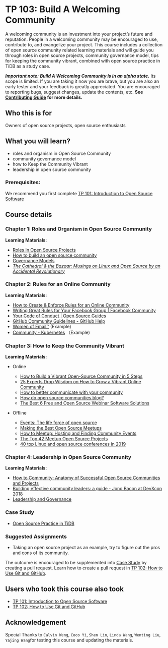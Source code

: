 # TP 103: Build A Welcoming Community

A welcoming community is an investment into your project’s future and reputation. People in a welcoming community may be encouraged to use, contribute to, and evangelize your project. This course includes a collection of open source community related learning materials and will guide you through roles in open source projects, community governance model, tips for keeping the community vibrant, combined with open source practice in TiDB as a study case.

***Important note:*** ***Build A Welcoming Community is in an alpha
state.*** Its scope is limited. If you are taking it now you
are brave, but you are also an early tester and your feedback is greatly
appreciated. You are encouraged to reporting bugs, suggest changes, update the contents, etc. **See [Contributing Guide](../CONTRIBUTING.md) for more details.** 
## Who this is for

Owners of open source projects, open source enthusiasts

## What you will learn?

* roles and organism in Open Source Community
* community governance model
* how to Keep the Community Vibrant
* leadership in open source community

### Prerequisites:

We recommend you first complete [TP 101: Introduction to Open Source Software](./tp101-intro-to-oss.md)

## Course details

### Chapter 1: Roles and Organism in Open Source Community

**Learning Materials:**

* [Roles In Open Source Projects](http://oss-watch.ac.uk/resources/rolesinopensource)
* [How to build an open source community](http://oss-watch.ac.uk/resources/howtobuildcommunity)
* [Governance Models](http://oss-watch.ac.uk/resources/governancemodels)
* *[The Cathedral & the Bazaar: Musings on Linux and Open Source by an Accidental Revolutionary](https://www.goodreads.com/book/show/134825.The_Cathedral_the_Bazaar)*

### Chapter 2: Rules for an Online Community

**Learning Materials:**

* [How to Create & Enforce Rules for an Online Community](https://www.impactbnd.com/blog/how-to-create-enforce-rules-for-an-online-community)
* [Writing Great Rules for Your Facebook Group | Facebook Community](https://www.facebook.com/community/establishing-membership-and-rules/how-to-write-great-group-rules/)
* [Your Code of Conduct | Open Source Guides](https://opensource.guide/code-of-conduct/)
* [GitHub Community Guidelines - GitHub Help](https://help.github.com/en/github/site-policy/github-community-guidelines)
* [Women of Email™](https://www.facebook.com/groups/womenofemail/) (Example)
* [Community - Kubernetes](https://kubernetes.io/community/code-of-conduct/) （Example)

### Chapter 3: How to Keep the Community Vibrant

**Learning Materials:**

* Online 
	* [How to Build a Vibrant Open-Source Community in 5 Steps](https://adevait.com/blog/workplace/build-open-source-community)
	* [25 Experts Drop Wisdom on How to Grow a Vibrant Online Community](https://www.postplanner.com/expert-advice-how-to-grow-vibrant-online-community/)
	* [How to better communicate with your community](https://www.trainingjournal.com/articles/features/how-better-communicate-your-community)
	* [How do open source communities blog?](https://mast.informatik.uni-hamburg.de/wp-content/uploads/2013/01/How-do-open-source-communities-blog.pdf)
	* [The Best 6 Free and Open Source Webinar Software Solutions](https://www.goodfirms.co/blog/best-free-open-source-webinar-software-solutions)

* Offline
	* [Events: The life force of open source](https://www.redhat.com/en/blog/events-life-force-open-source)
	* [Making the Best Open Source Meetups](https://sourceforge.net/blog/making-best-open-source-meetups/)
	* [How to Meetup: Hosting and Finding Community Events](https://www.youtube.com/watch?v=SkwKOVCDGM8&list=PLlrxD0HtieHjdA53xa_-iR5KoKHXlVULP&index=23)
	* [The Top 42 Meetup Open Source Projects](https://awesomeopensource.com/projects/meetup)
	* [40 top Linux and open source conferences in 2019](https://opensource.com/article/18/12/top-2019-conferences)

### Chapter 4: Leadership in Open Source Community

**Learning Materials:**

* [How to Community: Anatomy of Successful Open Source Communities and Projects](https://www.youtube.com/watch?v=nGKSnMdBFsk)
* [Building effective community leaders: a guide - Jono Bacon at DevXcon 2018](https://www.youtube.com/watch?v=PHHt1I0x8VM)
* [Leadership and Governance](https://opensource.guide/leadership-and-governance/)

### Case Study

* [Open Source Practice in TiDB](https://github.com/tidb-incubator/tidb-in-action/tree/master/session5)

### Suggested Assignments

* Taking an open source project as an example, try to figure out the pros and cons of its community.

The outcome is encouraged to be supplemented into [Case Study](#case-study) by creating a pull request. Learn how to create a pull request in [TP 102: How to Use Git and GitHub](tp102-how-to-use-git-github.md).

## Users who took this course also took

* [TP 101: Introduction to Open Source Software](tp101-intro-to-oss.md)
* [TP 102: How to Use Git and GitHub](tp102-how-to-use-git-github.md)

## Acknowledgement

Special Thanks to `Calvin Weng`, `Coco Yi`, `Shen Lin`, `Linda Wang`, `Wenting Liu`, `Yajing Wang`for testing this course and updating the materials.
